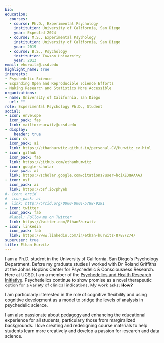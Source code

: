 ```yaml
---
bio:
education:
  courses:
  - course: Ph.D., Experimental Psychology
    institution: University of California, San Diego
    year: Expected 2024
  - course: M.S., Experimental Psychology
    institution: University of California, San Diego
    year: 2019
  - course: B.S., Psychology
    institution: Towson University
    year: 2013
email: ehurwitz@ucsd.edu
highlight_name: true
interests:
- Psychedelic Science
- Expanding Open and Reproducible Science Efforts
- Making Research and Statistics More Accessible
organizations:
- name: University of California, San Diego
  url: ""
role: Experimental Psychology Ph.D., Student
social:
- icon: envelope
  icon_pack: fas
  link: mailto:ehurwitz@ucsd.edu
- display:
    header: true
- icon: cv
  icon_pack: ai
  link: https://ethanhurwitz.github.io/personal-CV/Hurwitz_cv.html
- icon: github
  icon_pack: fab
  link: https://github.com/ethanhurwitz
- icon: google-scholar
  icon_pack: ai
  link: https://scholar.google.com/citations?user=hciXZQQAAAAJ  
- icon: osf
  icon_pack: ai
  link: https://osf.io/phyeb
#- icon: orcid
#  icon_pack: ai
#  link: http://orcid.org/0000-0001-5788-9291
- icon: twitter
  icon_pack: fab
  #label: Follow me on Twitter
  link: https://twitter.com/EthanSHurwitz  
- icon: linkedin
  icon_pack: fab
  link: https://www.linkedin.com/in/ethan-hurwitz-87857274/
superuser: true
title: Ethan Hurwitz
---
```


I am a Ph.D. student in the University of California, San Diego's Psychology Department. Before my graduate studies I worked with Dr. Roland Griffiths at the Johns Hopkins Center for Psychedelic & Consciousness Research. Here at UCSD, I am a member of the [Psychedelics and Health Research Initiative](https://www.phri.ucsd.edu). Psychedelics continue to show promise as a novel therapeutic option for a variety of clinical indications. My work asks: **<u>How?</u>**

I am particularly interested in the role of cognitive flexibility and using cognitive development as a model to bridge the levels of analysis in psychedelic science.

<!--My dissertation work aims to characterize the cognitive mechanisms underlying psychedelic therapy.-->

I am also passionate about pedagogy and enhancing the educational experience for all students, particularly those from marginalized backgrounds. I love creating and redesigning course materials to help students learn more creatively and develop a passion for research and data science.

<!--{{< icon name="download" pack="fas" >}} Download my {{< staticref "uploads/hurwitz_cv.pdf" "newtab" >}}cv{{< /staticref >}}.-->
